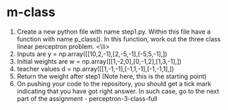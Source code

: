 # m-class
<ol>
<li>Create a new python file with name step1.py. Within this file have a function with name p_class(). In this function, work out the three class linear perceptron problem. <\li>

<li>Inputs are y = np.array([[10,2,-1],[2,-5,-1],[-5,5,-1],])

<li>Initial weights are w = np.array([[1,-2,0],[0,-1,2],[1,3,-1],])

<li>teacher values  d = np.array([[1,-1,-1],[-1,1,-1],[-1,-1,1],])

<li>Return the weight after step1 (Note here, this is the starting point)

<li>On pushing your code to the repository, you should get a tick mark indicating that you have got right answer. In such case, go to the next part of the assignment - perceptron-3-class-full
<ol>
